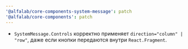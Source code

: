 ```yaml
---
'@alfalab/core-components-system-message': patch
'@alfalab/core-components': patch
---
```


- `SystemMessage.Controls` корректно применяет `direction="column" | "row"`, даже если кнопки передаются внутри `React.Fragment`.
